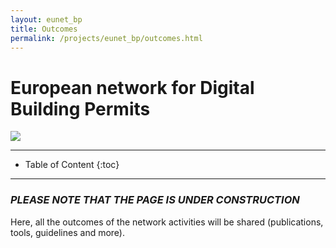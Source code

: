 ```yaml
---
layout: eunet_bp
title: Outcomes
permalink: /projects/eunet_bp/outcomes.html
---
```




<h1>European network for Digital Building Permits</h1>


<div class="row">
  <div class="col-sm-12 col-xs-12"><img class="img-responsive" src="{{ "/projects/eunet_bp/img/provheader3.png" }}" style="max-height: 300px"></div>
</div>


- - -

* Table of Content
{:toc}

- - -

### *PLEASE NOTE THAT THE PAGE IS UNDER CONSTRUCTION*


Here, all the outcomes of the network activities will be shared (publications, tools, guidelines and more).